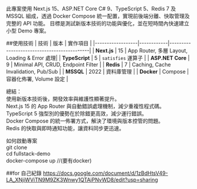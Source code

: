 此專案使用 Next.js 15、ASP.NET Core C# 9、TypeScript 5、Redis 7 及 MSSQL 組成，透過 Docker Compose 統一配置，實現前後端分離、快取管理及完整的 API 功能。
目標是測試新版本技術的功能與優化，並在短時間內快速建立小型 Demo 專案。

##使用技術
| 技術             | 版本       | 實作項目                                   |
|------------------|------------|--------------------------------------------|
| **Next.js**      | 15         | App Router, 多層 Layout, Loading & Error 處理|
| **TypeScript**   | 5          | `satisfies` 運算子                         |
| **ASP.NET Core** | 9          | Minimal API, CRUD, Endpoint Filter          |
| **Redis**        | 7          | Caching, Cache Invalidation, Pub/Sub        |
| **MSSQL**        | 2022       | 資料庫管理                                 |
| **Docker**       | Compose    | 容器化佈署, Volume 設定                    |

總結：  
使用新版本技術後，開發效率與維護性顯著提升。  
Next.js 15 的 App Router 與自動錯誤處理機制，減少重複性程式碼。  
TypeScript 5 強型別的優勢在於除錯更高效，減少運行錯誤。  
Docker Compose 的統一佈署方式，解決了環境與版本控管的問題。  
Redis 的快取與即時通知功能，讓資料同步更迅速。



如何啟動專案  
git clone  
cd fullstack-demo  
docker-compose up  //(要有docker)


##for 自己紀錄 https://docs.google.com/document/d/1zBdHtsV49-LA_XNjiWViTN9M9ZK3Wnwy1QTAiPNvWD8/edit?usp=sharing
